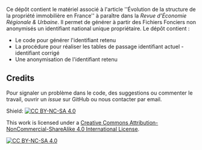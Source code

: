 Ce dépôt contient le matériel associé à l'article ''Évolution de la structure de la propriété immobilière en France'' à paraître dans la *Revue d'Économie Régionale & Urbaine*. Il permet de générer à partir des Fichiers Fonciers non anonymisés un identifiant national unique propriétaire. Le dépôt contient :

- Le code pour générer l'identifiant retenu
- La procédure pour réaliser les tables de passage identifiant actuel - identifiant corrigé
- Une anonymisation de l'identifiant retenu

## Credits

Pour signaler un problème dans le code, des suggestions ou commenter le travail, ouvrir un *issue* sur GitHub ou nous contacter par email.

Shield: [![CC BY-NC-SA 4.0][cc-by-nc-sa-shield]][cc-by-nc-sa]

This work is licensed under a
[Creative Commons Attribution-NonCommercial-ShareAlike 4.0 International License][cc-by-nc-sa].

[![CC BY-NC-SA 4.0][cc-by-nc-sa-image]][cc-by-nc-sa]

[cc-by-nc-sa]: http://creativecommons.org/licenses/by-nc-sa/4.0/
[cc-by-nc-sa-image]: https://licensebuttons.net/l/by-nc-sa/4.0/88x31.png
[cc-by-nc-sa-shield]: https://img.shields.io/badge/License-CC%20BY--NC--SA%204.0-lightgrey.svg
